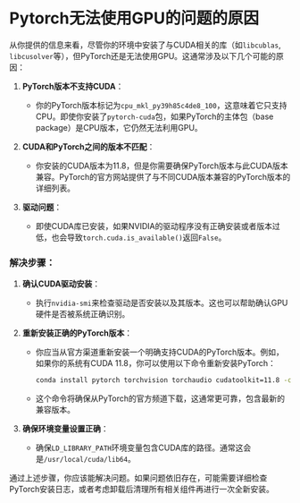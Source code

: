 #  Pytorch无法使用GPU的问题的原因

从你提供的信息来看，尽管你的环境中安装了与CUDA相关的库（如`libcublas`, `libcusolver`等），但PyTorch还是无法使用GPU。这通常涉及以下几个可能的原因：

1. **PyTorch版本不支持CUDA**：
   - 你的PyTorch版本标记为`cpu_mkl_py39h85c4de8_100`，这意味着它只支持CPU。即使你安装了`pytorch-cuda`包，如果PyTorch的主体包（base package）是CPU版本，它仍然无法利用GPU。

2. **CUDA和PyTorch之间的版本不匹配**：
   - 你安装的CUDA版本为11.8，但是你需要确保PyTorch版本与此CUDA版本兼容。PyTorch的官方网站提供了与不同CUDA版本兼容的PyTorch版本的详细列表。

3. **驱动问题**：
   - 即使CUDA库已安装，如果NVIDIA的驱动程序没有正确安装或者版本过低，也会导致`torch.cuda.is_available()`返回`False`。

### 解决步骤：

1. **确认CUDA驱动安装**：
   - 执行`nvidia-smi`来检查驱动是否安装以及其版本。这也可以帮助确认GPU硬件是否被系统正确识别。

2. **重新安装正确的PyTorch版本**：
   - 你应当从官方渠道重新安装一个明确支持CUDA的PyTorch版本。例如，如果你的系统有CUDA 11.8，你可以使用以下命令重新安装PyTorch：
     ```bash
     conda install pytorch torchvision torchaudio cudatoolkit=11.8 -c pytorch
     ```
   - 这个命令将确保从PyTorch的官方频道下载，这通常更可靠，包含最新的兼容版本。

3. **确保环境变量设置正确**：
   - 确保`LD_LIBRARY_PATH`环境变量包含CUDA库的路径。通常这会是`/usr/local/cuda/lib64`。

通过上述步骤，你应该能解决问题。如果问题依旧存在，可能需要详细检查PyTorch安装日志，或者考虑卸载后清理所有相关组件再进行一次全新安装。